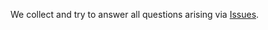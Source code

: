 We collect and try to answer all questions arising via [Issues](https://github.com/RubyStarters/QandA/issues).
